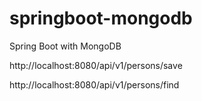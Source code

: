 # springboot-mongodb
Spring Boot with MongoDB

http://localhost:8080/api/v1/persons/save

http://localhost:8080/api/v1/persons/find
